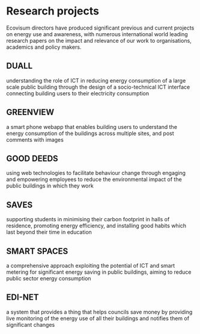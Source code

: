 # Research projects

Ecovisum directors have produced significant previous and current projects on energy use and awareness, with numerous international world leading research papers on the impact and relevance of our work to organisations, academics and policy makers.

<div class="panels">

<section>

<h2>DUALL</h2>

understanding the role of ICT in reducing energy consumption of a large scale public building through the design of a socio-technical ICT interface connecting building users to their electricity consumption

</section>

<section>

<h2>GREENVIEW</h2>

a smart phone webapp that enables building users to understand the energy consumption of the buildings across multiple sites, and post comments with images

</section>

<section>

<h2>GOOD DEEDS</h2>

using web technologies to facilitate behaviour change through engaging and empowering employees to reduce the environmental impact of the public buildings in which they work

</section>

<section>

<h2>SAVES</h2>

supporting students in minimising their carbon footprint in halls of residence, promoting energy efficiency, and installing good habits which last beyond their time in education

</section>

<section>

<h2>SMART SPACES</h2>

a comprehensive approach exploiting the potential of ICT and smart metering for significant energy saving in public buildings, aiming to reduce public sector energy consumption

</section>

<section>

<h2>EDI-NET</h2>

a system that provides a thing that helps councils save money by providing live monitoring of the energy use of all their buildings and notifies them of significant changes

</section>

</div>
